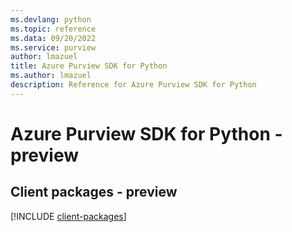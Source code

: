 ```yaml
---
ms.devlang: python
ms.topic: reference
ms.data: 09/20/2022
ms.service: purview
author: lmazuel
title: Azure Purview SDK for Python
ms.author: lmazuel
description: Reference for Azure Purview SDK for Python
---
```

# Azure Purview SDK for Python - preview

## Client packages - preview
[!INCLUDE [client-packages](purview-client-index.md)]
